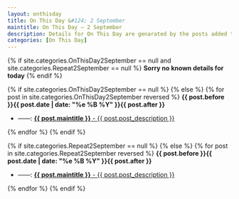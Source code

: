 ```yaml
---
layout: onthisday
title: On This Day &#124; 2 September
maintitle: On This Day — 2 September
description: Details for On This Day are genarated by the posts added to the website so the content is subject to changes/updates over time.
categories: [On This Day]
---
```


{% if site.categories.OnThisDay2September == null and site.categories.Repeat2September == null %}
<strong>Sorry no known details for today</strong>
{% endif %}

{% if site.categories.OnThisDay2September == null %}
{% else %}
{% for post in site.categories.OnThisDay2September reversed %}
<strong>{{ post.before }}{{ post.date | date: "%e %B %Y" }}{{ post.after }}</strong>
<ul>
<li> ——: <a href="{{ post.url }}"><strong>{{ post.maintitle }}</strong> - {{ post.post_description }}</a></li>
</ul>
{% endfor %}
{% endif %}

{% if site.categories.Repeat2September == null %}
{% else %}
{% for post in site.categories.Repeat2September reversed %}
<strong>{{ post.before }}{{ post.date | date: "%e %B %Y" }}{{ post.after }}</strong>
<ul>
<li> ——: <a href="{{ post.url }}"><strong>{{ post.maintitle }}</strong> - {{ post.post_description }}</a></li>
</ul>
{% endfor %}
{% endif %}
